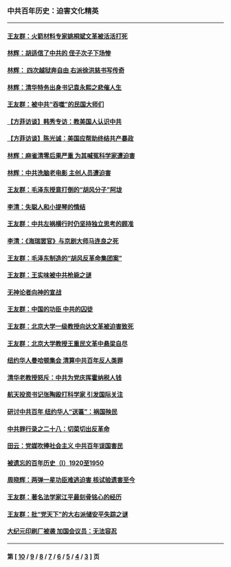 ### 中共百年历史：迫害文化精英
---
#### [王友群：火箭材料专家姚桐斌文革被活活打死](../../pages/nf1176111/n14048805.md?08140430) 
#### [林辉：胡适信了中共的 侄子次子下场惨](../../pages/nf1176111/n14019760.md?08140430) 
#### [林辉： 四次越狱奔自由 右派徐洪慈书写传奇](../../pages/nf1176111/n14010438.md?08140430) 
#### [林辉：清华特务出身书记袁永熙之悲催人生](../../pages/nf1176111/n13997413.md?08140430) 
#### [王友群：被中共“吞噬”的民国大师们](../../pages/nf1176111/n13942620.md?08140430) 
#### [【方菲访谈】韩秀专访：教美国人认识中共](../../pages/nf1176111/n13821310.md?08140430) 
#### [【方菲访谈】陈光诚：美国应帮助终结共产暴政](../../pages/nf1176111/n13759521.md?08140430) 
#### [林辉：麻雀清零后果严重 为其喊冤科学家遭迫害](../../pages/nf1176111/n13746900.md?08140430) 
#### [林辉：中共洗脑老电影 主创人员遭迫害](../../pages/nf1176111/n13699437.md?08140430) 
#### [王友群：毛泽东授意打倒的“胡风分子”阿垅](../../pages/nf1176111/n13592541.md?08140430) 
#### [李清：失聪人和小提琴的情结](../../pages/nf1176111/n13459280.md?08140430) 
#### [王友群：中共左祸横行时仍坚持独立思考的顾准](../../pages/nf1176111/n13444722.md?08140430) 
#### [李清：《海瑞罢官》与京剧大师马连良之死](../../pages/nf1176111/n13412316.md?08140430) 
#### [王友群：毛泽东制造的“胡风反革命集团案”](../../pages/nf1176111/n13324909.md?08140430) 
#### [王友群：王实味被中共枪毙之谜](../../pages/nf1176111/n13307502.md?08140430) 
#### [无神论者向神的宣战](../../pages/nf1176111/n13281535.md?08140430) 
#### [王友群：中国的功臣 中共的囚徒](../../pages/nf1176111/n13291790.md?08140430) 
#### [王友群：北京大学一级教授向达文革被迫害致死](../../pages/nf1176111/n13150966.md?08140430) 
#### [王友群：北京大学教授王重民文革中悬梁自尽](../../pages/nf1176111/n13084645.md?08140430) 
#### [纽约华人曼哈顿集会 清算中共百年反人类罪](../../pages/nf1176111/n13084157.md?08140430) 
#### [清华老教授怒斥：中共为党庆挥霍纳税人钱](../../pages/nf1176111/n13071430.md?08140430) 
#### [航天投资书记张陶殴打科学家 引发国际关注](../../pages/nf1176111/n13069132.md?08140430) 
#### [研讨中共百年 纽约华人“送匾”：祸国殃民](../../pages/nf1176111/n13057367.md?08140430) 
#### [中共罪行录之二十八：切菜切出反革命](../../pages/nf1176111/n13030600.md?08140430) 
#### [田云：党媒吹捧社会主义 中共百年误国害民](../../pages/nf1176111/n13006682.md?08140430) 
#### [被遗忘的百年历史（I）1920至1950](../../pages/nf1176111/n12986411.md?08140430) 
#### [周晓辉：两弹一星功臣难逃迫害 核试验遗害至今](../../pages/nf1176111/n12974997.md?08140430) 
#### [王友群：著名法学家江平最刻骨铭心的经历](../../pages/nf1176111/n12970787.md?08140430) 
#### [王友群：批“党天下”的大右派储安平失踪之谜](../../pages/nf1176111/n12954229.md?08140430) 
#### [大纪元印刷厂被袭 加国会议员：无法容忍](../../pages/nf1176111/n12883028.md?08140430) 

---
#### 第 [ [10](./10.md?08140430) / [9](./9.md?08140430) / [8](./8.md?08140430) / [7](./7.md?08140430) / [6](./6.md?08140430) / [5](./5.md?08140430) / [4](./4.md?08140430) / [3](./3.md?08140430) ] 页
